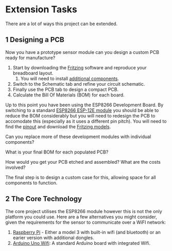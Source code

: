
# Extension Tasks

There are a lot of ways this project can be extended.

## 1 Designing a PCB

Now you have a prototype sensor module can you design a custom PCB ready for manufacture?

1. Start by downloading the [Fritzing](http://fritzing.org/home/) software and reproduce your breadboard layout.
    1. You will need to install [additional components](https://github.com/squix78/esp8266-fritzing-parts).
2. Switch to the Schematic tab and refine your circuit schematic.
3. Finally use the PCB tab to design a compact PCB.
4. Calculate the Bill Of Materials (BOM) for each board.

Up to this point you have been using the ESP8266 Development Board. By switching to a standard [ESP8266 ESP-12E module](https://www.ebay.co.uk/itm/ESP-12E-ESP8266-IoT-WiFi-Transceiver-Module-Serial-Wireless/312008977197?hash=item48a52f2b2d:m:mAw165vfPXCDHslKmjRLRFg) you should be able to reduce the BOM considerably but you will need to redesign the PCB to accomodate this (especially as it uses a different pin pitch). You will need to find the [pinout](http://www.kloppenborg.net/images/blog/esp8266/esp8266-esp12e-specs.pdf) and download the [Fritzing models](https://github.com/ydonnelly/ESP8266_fritzing).

Can you replace more of these development modules with individual components?

What is your final BOM for each populated PCB?

How would you get your PCB etched and assembled? What are the costs involved?

The final step is to design a custom case for this, allowing space for all components to function.

## 2 The Core Technology

The core project utilises the ESP8266 module however this is not the only platform you could use. Here are a few alternatives you might consider, given the requirements for the sensor to communicate over a WiFI network:

1. [Raspberry Pi](https://www.raspberrypi.org/products/raspberry-pi-3-model-b/) - Either a model 3 with built-in wifi (and bluetooth) or an earier version with additional dongles.
2. [Arduino Uno Wifi](https://store.arduino.cc/arduino-uno-wifi): A standard Arduino board with integrated Wifi.

